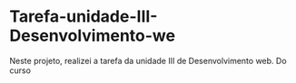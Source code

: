 # Tarefa-unidade-III-Desenvolvimento-we
Neste projeto, realizei a tarefa da unidade III de Desenvolvimento web. Do curso 
